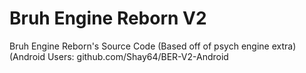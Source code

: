 # Bruh Engine Reborn V2
 
Bruh Engine Reborn's Source Code
 (Based off of psych engine extra) 
(Android Users: github.com/Shay64/BER-V2-Android
